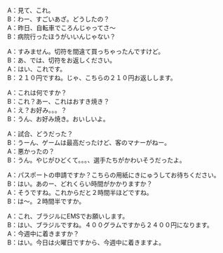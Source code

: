 A：見て、これ。   
B：わー、すごいあざ。どうしたの？   
A：昨日、自転車でころんじゃってさ～   
B：病院行ったほうがいいんじゃない？   

A：すみません。切符を間違て買っちゃったんですけど。   
B：あ、では、切符をお返しください。   
A：はい、これです。   
B：２１０円ですね。じゃ、こちらの２１０円お返しします。   

A：これは何ですか？   
B：これ？あー、これはおすき焼き？   
A：え？お好み。。。？   
B：うん、お好み焼き。おいしいよ。   

A：試合、どうだった？   
B：うーん、ゲームは最高だったけど、客のマナーがねー。   
A：悪かったの？   
B：うん。やじがひどくて。。。、選手たちがかわいそうだったよ。   

A：パスポートの申請ですか？こちらの用紙にきにゅうしてお待ちください。   
B：はい。あのー、どれくらい時間がかかりますか？   
A：そうですね。これからだと２時間半ほどですね。   
B：は～。２時間半ですか。   

A：これ、ブラジルにEMSでお願いします。   
B：はい、ブラジルですね。４００グラムですから２４００円になります。   
A：今週中に着きますか？   
B：はい。今日は火曜日ですから、今週中に着きますよ。   

